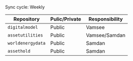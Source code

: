 Sync cycle: Weekly

| Repository | Pulic/Private | Responsibility | 
|------------|----------------|-----------------|
| `digitalmodel` | Public         | Vamsee   |
| `assetutilities` | Public         | Vamsee/Samdan   |
| `worldenergydata` | Public         | Samdan   |
| `assethold` | Public         | Samdan   |
